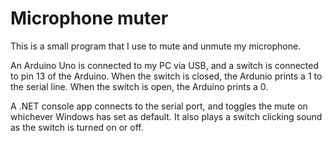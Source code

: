 # Microphone muter

This is a small program that I use to mute and unmute my microphone.

An Arduino Uno is connected to my PC via USB, and a switch is connected to pin 
13 of the Arduino. When the switch is closed, the Ardunio prints a 1 to the 
serial line. When the switch is open, the Arduino prints a 0.

A .NET console app connects to the serial port, and toggles the mute on 
whichever Windows has set as default. It also plays a switch clicking sound as 
the switch is turned on or off.
